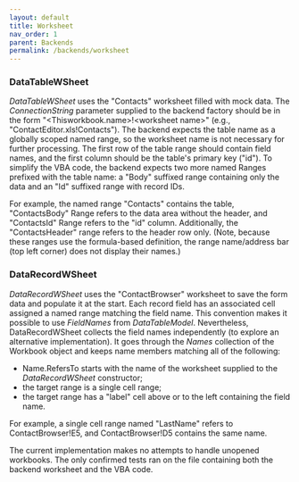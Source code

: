 ```yaml
---
layout: default
title: Worksheet
nav_order: 1
parent: Backends
permalink: /backends/worksheet
---
```


### DataTableWSheet

*DataTableWSheet* uses the "Contacts" worksheet filled with mock data. The *ConnectionString* parameter supplied to the backend factory should be in the form "\<Thisworkbook&#x2E;name\>!\<worksheet name\>" (e.g., "ContactEditor\.xls!Contacts"). The backend expects the table name as a globally scoped named range, so the worksheet name is not necessary for further processing. The first row of the table range should contain field names, and the first column should be the table's primary key ("id"). To simplify the VBA code, the backend expects two more named Ranges prefixed with the table name: a "Body" suffixed range containing only the data and an "Id" suffixed range with record IDs. 

For example, the named range "Contacts" contains the table, "ContactsBody" Range refers to the data area without the header, and "ContactsId" Range refers to the "id" column. Additionally, the "ContactsHeader" range refers to the header row only. (Note, because these ranges use the formula-based definition, the range name/address bar (top left corner) does not display their names.)

### DataRecordWSheet

*DataRecordWSheet* uses the "ContactBrowser" worksheet to save the form data and populate it at the start. Each record field has an associated cell assigned a named range matching the field name. This convention makes it possible to use *FieldNames* from *DataTableModel*. Nevertheless, DataRecordWSheet collects the field names independently (to explore an alternative implementation). It goes through the *Names* collection of the Workbook object and keeps name members matching all of the following:

- Name.RefersTo starts with the name of the worksheet supplied to the *DataRecordWSheet* constructor;
- the target range is a single cell range;
- the target range has a "label" cell above or to the left containing the field name.

For example, a single cell range named "LastName" refers to ContactBrowser!E5, and ContactBrowser!D5 contains the same name.

The current implementation makes no attempts to handle unopened workbooks. The only confirmed tests ran on the file containing both the backend worksheet and the VBA code.
